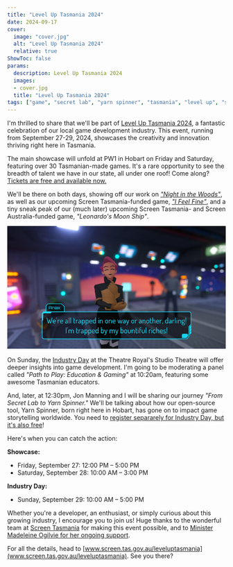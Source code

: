 ```yaml
---
title: "Level Up Tasmania 2024"
date: 2024-09-17
cover:
  image: "cover.jpg"
  alt: "Level Up Tasmania 2024"
  relative: true
ShowToc: false
params:
  description: Level Up Tasmania 2024
  images:
  - cover.jpg
  title: "Level Up Tasmania 2024"
tags: ["game", "secret lab", "yarn spinner", "tasmania", "level up", "screen tasmania"]
---
```


I'm thrilled to share that we'll be part of [Level Up Tasmania 2024](https://www.screen.tas.gov.au/leveluptasmania), a fantastic celebration of our local game development industry. This event, running from September 27-29, 2024, showcases the creativity and innovation thriving right here in Tasmania.

The main showcase will unfold at PW1 in Hobart on Friday and Saturday, featuring over 30 Tasmanian-made games. It's a rare opportunity to see the breadth of talent we have in our state, all under one roof! Come along? [Tickets are free and available now.](https://www.eventbrite.com.au/e/level-up-tasmania-video-game-showcase-tickets-1004245855387?aff=oddtdtcreator)

We'll be there on both days, showing off our work on [_"Night in the Woods"_](http://www.nightinthewoods.com), as well as our upcoming Screen Tasmania-funded game, [_"I Feel Fine"_](https://store.steampowered.com/app/2150850/I_Feel_Fine/), and a tiny sneak peak of our (much later) upcoming Screen Tasmania- and Screen Australia-funded game, _"Leonardo's Moon Ship"_.

[![](iff.jpg#center)](https://store.steampowered.com/app/2150850/I_Feel_Fine/)

On Sunday, the [Industry Day](https://www.screen.tas.gov.au/leveluptasmania/industry_day) at the Theatre Royal's Studio Theatre will offer deeper insights into game development. I'm going to be moderating a panel called _"Path to Play: Education & Gaming"_ at 10:20am, featuring some awesome Tasmanian educators.

And, later, at 12:30pm, Jon Manning and I will be sharing our journey _"From Secret Lab to Yarn Spinner."_ We'll be talking about how our open-source tool, Yarn Spinner, born right here in Hobart, has gone on to impact game storytelling worldwide. You need to [register separarely for Industry Day, but it's also free](https://www.eventbrite.com.au/e/level-up-tasmania-2024-industry-day-tickets-1004907564577?utm-campaign=social&utm-content=attendeeshare&utm-medium=discovery&utm-term=listing&utm-source=cp&aff=ebdsshcopyurl)!

Here's when you can catch the action:

**Showcase:**
- Friday, September 27: 12:00 PM – 5:00 PM
- Saturday, September 28: 10:00 AM – 3:00 PM

**Industry Day:**
- Sunday, September 29: 10:00 AM – 5:00 PM

Whether you're a developer, an enthusiast, or simply curious about this growing industry, I encourage you to join us! Huge thanks to the wonderful team at [Screen Tasmania](https://www.screen.tas.gov.au/home) for making this event possible, and to [Minister Madeleine Ogilvie for her ongoing support](https://www.premier.tas.gov.au/latest-news/2024/september/tasmanian-game-makers-to-level-up-in-september).

For all the details, head to [www.screen.tas.gov.au/leveluptasmania](www.screen.tas.gov.au/leveluptasmania). See you there?